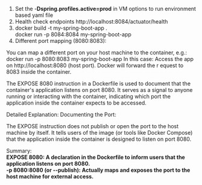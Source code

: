 1. Set the -**Dspring.profiles.active=prod** in VM options to run environment based yaml file
2. Health check endpoints
   http://localhost:8084/actuator/health
3. docker build -t my-spring-boot-app .
   <br> docker run -p 8084:8084 my-spring-boot-app
4. Different port mapping (8080:8083):

You can map a different port on your host machine to the container, e.g.:
docker run -p 8080:8083 my-spring-boot-app
In this case:
Access the app on http://localhost:8080 (host port).
Docker will forward the r  equest to 8083 inside the container.

The EXPOSE 8080 instruction in a Dockerfile is used to document that the container's application listens on port 8080. It serves as a signal to anyone running or interacting with the container, indicating which port the application inside the container expects to be accessed.

Detailed Explanation:
Documenting the Port:

The EXPOSE instruction does not publish or open the port to the host machine by itself.
It tells users of the image (or tools like Docker Compose) that the application inside the container is designed to listen on port 8080.

Summary: <br>
**EXPOSE 8080: A declaration in the Dockerfile to inform users that the application listens on port 8080. <br>
-p 8080:8080 (or --publish): Actually maps and exposes the port to the host machine for external access.**